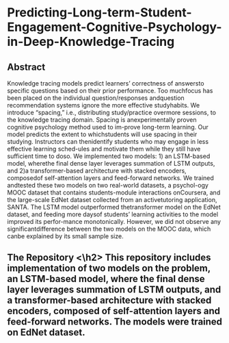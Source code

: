 <h1> Predicting-Long-term-Student-Engagement-Cognitive-Psychology-in-Deep-Knowledge-Tracing </h1>

<h2> Abstract </h2>
  
  Knowledge tracing models predict learners’ correctness of answersto specific questions based on their prior performance. Too muchfocus has been placed on the individual question/responses andquestion recommendation systems ignore the more effective studyhabits. We introduce “spacing,” i.e., distributing study/practice overmore sessions, to the knowledge tracing domain. Spacing is anexperimentally proven cognitive psychology method used to im-prove long-term learning. Our model predicts the extent to whichstudents will use spacing in their studying. Instructors can thenidentify students who may engage in less effective learning sched-ules and motivate them while they still have sufficient time to doso. We implemented two models: 1) an LSTM-based model, wherethe final dense layer leverages summation of LSTM outputs, and 2)a transformer-based architecture with stacked encoders, composedof self-attention layers and feed-forward networks. We trained andtested these two models on two real-world datasets, a psychol-ogy MOOC dataset that contains students-module interactions onCoursera, and the large-scale EdNet dataset collected from an activetutoring application, SANTA. The LSTM model outperformed thetransformer model on the EdNet dataset, and feeding more daysof students’ learning activities to the model improved its perfor-mance monotonically. However, we did not observe any significantdifference between the two models on the MOOC data, which canbe explained by its small sample size.
  
  
  
 <h2> The Repository <\h2> 
  This repository includes implementation of two models on the problem, an LSTM-based model, where the final dense layer leverages summation of LSTM outputs, and a transformer-based architecture with stacked encoders, composed of self-attention layers and feed-forward networks. The models were trained on EdNet dataset.
